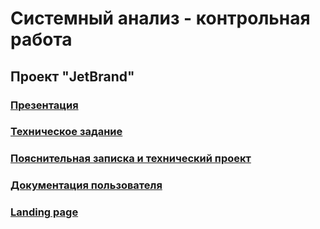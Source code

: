 # Системный анализ - контрольная работа
## Проект "JetBrand"
### [Презентация](https://docs.google.com/presentation/d/1gaenDI4ngkqKupf17IS38qPH5Xmzd1RzJQk33IDbwow/edit?usp=sharing)
### [Техническое задание](https://github.com/snkot/SysAnalysis/blob/docs/jetbrand-tech_requir.md)
### [Пояснительная записка и технический проект](https://github.com/snkot/SysAnalysis/blob/docs/jetbrand-exp_note.md)
### [Документация пользователя](https://github.com/snkot/SysAnalysis/blob/docs/jetbrand-guide.md)
### [Landing page](https://github.com/snkot/SysAnalysis/tree/website)